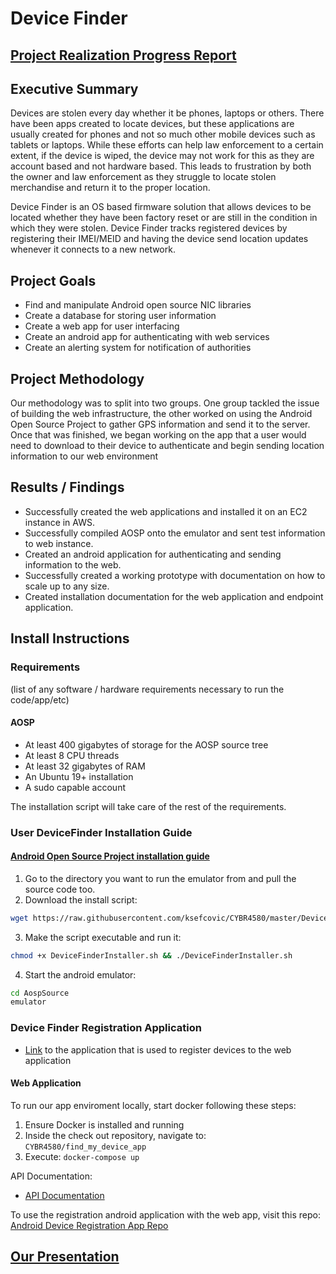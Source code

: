 # Device Finder
## [Project Realization Progress Report](https://github.com/ksefcovic/CYBR4580/blob/master/Milestone-3.md)
## Executive Summary
Devices are stolen every day whether it be phones, laptops or others. There have been apps created to locate devices, but these applications are usually created for phones and not so much other mobile devices such as tablets or laptops. While these efforts can help law enforcement to a certain extent, if the device is wiped, the device may not work for this as they are account based and not hardware based. This leads to frustration by both the owner and law enforcement as they struggle to locate stolen merchandise and return it to the proper location.

Device Finder is an OS based firmware solution that allows devices to be located whether they have been factory reset or are still in the condition in which they were stolen. Device Finder tracks registered devices by registering their IMEI/MEID and having the device send location updates whenever it connects to a new network.

## Project Goals
* Find and manipulate Android open source NIC libraries
* Create a database for storing user information
* Create a web app for user interfacing
* Create an android app for authenticating with web services
* Create an alerting system for notification of authorities

## Project Methodology
Our methodology was to split into two groups. One group tackled the issue of building the web infrastructure, the other worked on using the Android Open Source Project to gather GPS information and send it to the server. Once that was finished, we began working on the app that a user would need to download to their device to authenticate and begin sending location information to our web environment

## Results / Findings

* Successfully created the web applications and installed it on an EC2 instance in AWS.
* Successfully compiled AOSP onto the emulator and sent test information to web instance.
* Created an android application for authenticating and sending information to the web.
* Successfully created a working prototype with documentation on how to scale up to any size.
* Created installation documentation for the web application and endpoint application.

## Install Instructions
### Requirements
(list of any software / hardware requirements necessary to run the code/app/etc)
#### AOSP
* At least 400 gigabytes of storage for the AOSP source tree
* At least 8 CPU threads
* At least 32 gigabytes of RAM
* An Ubuntu 19+ installation
* A sudo capable account

The installation script will take care of the rest of the requirements.

### User DeviceFinder Installation Guide
#### [Android Open Source Project installation guide](https://github.com/ksefcovic/CYBR4580/blob/master/AndroidDocumentation/User-GetRunning.md)
1. Go to the directory you want to run the emulator from and pull the source code too.
2. Download the install script:
```bash
wget https://raw.githubusercontent.com/ksefcovic/CYBR4580/master/DeviceFinderInstaller.sh
```
3. Make the script executable and run it:
```bash
chmod +x DeviceFinderInstaller.sh && ./DeviceFinderInstaller.sh
```
4. Start the android emulator:
```bash
cd AospSource
emulator
```

### Device Finder Registration Application
* [Link](https://github.com/lauren2020/device-finder-register-android) to the application that is used to register devices to the web application

#### Web Application
To run our app enviroment locally, start docker following these steps:

1. Ensure Docker is installed and running
2. Inside the check out repository, navigate to:
```CYBR4580/find_my_device_app```
3. Execute:
```docker-compose up```

API Documentation:
* [API Documentation](https://github.com/ksefcovic/CYBR4580/blob/master/WebAppDocumentation/API.md)

To use the registration android application with the web app, visit this repo:
 [Android Device Registration App Repo](https://github.com/lauren2020/device-finder-register-android)

## [Our Presentation](https://docs.google.com/presentation/d/1DFJBnu5zd9t3y2zkTosTLuBbeiVEJE5aVKu-hoNv9Hw/edit?usp=sharing)
